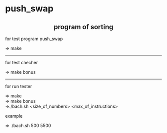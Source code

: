 # push_swap 

<h2 align="center" > program of sorting </h2>


for test program push_swap 

=> make 
<hr>

for test checher

=> make bonus
<hr>
for run tester

=> make
<br>
=> make bonus
<br>
=>./bach.sh <size_of_numbers> <max_of_instructions>

example 

=> ./bach.sh  500  5500


